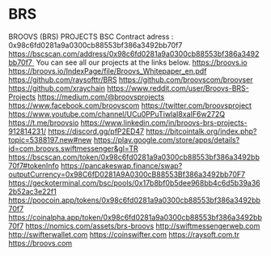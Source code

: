# BRS
BROOVS (BRS) PROJECTS
BSC Contract adress : 0x98c6fd0281a9a0300cb88553bf386a3492bb70f7
https://bscscan.com/address/0x98c6fd0281a9a0300cb88553bf386a3492bb70f7 
You can see all our projects at the links below.
https://broovs.io
https://broovs.io/IndexPage/file/Broovs_Whitepaper_en.pdf
https://github.com/raysofttr/BRS
https://github.com/broovscom/broovser
https://github.com/xraychain
https://www.reddit.com/user/Broovs-BRS-Projects
https://medium.com/@broovsprojects 
https://www.facebook.com/broovscom
https://twitter.com/broovsproject 
https://www.youtube.com/channel/UCu0PPuTiwlaI8xaIF6w272Q 
https://t.me/broovsio 
https://www.linkedin.com/in/broovs-brs-projects-912814231/
https://discord.gg/pfP2ED47
https://bitcointalk.org/index.php?topic=5388197.new#new
https://play.google.com/store/apps/details?id=com.broovs.swiftmessenger&gl=TR
https://bscscan.com/token/0x98c6fd0281a9a0300cb88553bf386a3492bb70f7#tokenInfo
https://pancakeswap.finance/swap?outputCurrency=0x98C6fD0281A9A0300cB88553Bf386a3492bb70F7
https://geckoterminal.com/bsc/pools/0x17b8bf0b5dee968bb4c6d5b39a362b52ac3e22f1 
https://poocoin.app/tokens/0x98c6fd0281a9a0300cb88553bf386a3492bb70f7 
https://coinalpha.app/token/0x98c6fd0281a9a0300cb88553bf386a3492bb70f7 
https://nomics.com/assets/brs-broovs
http://swiftmessengerweb.com
http://swifterwallet.com
https://coinswifter.com
https://raysoft.com.tr
https://broovs.com

